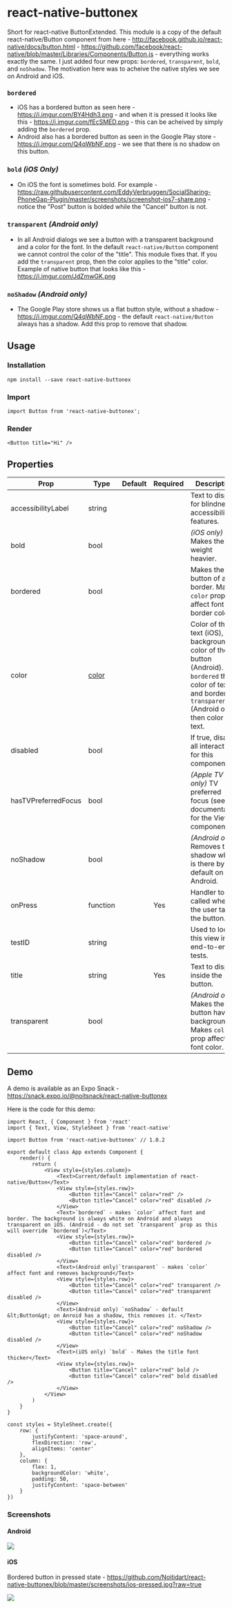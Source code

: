 # react-native-buttonex
Short for react-native ButtonExtended. This module is a copy of the default react-native/Button component from here - http://facebook.github.io/react-native/docs/button.html - https://github.com/facebook/react-native/blob/master/Libraries/Components/Button.js - everything works exactly the same. I just added four new props: `bordered`, `transparent`, `bold`, and `noShadow`. The motivation here was to acheive the native styles we see on Android and iOS.

### `bordered`

* iOS has a bordered button as seen here - https://i.imgur.com/BY4Hdh3.png - and when it is pressed it looks like this - https://i.imgur.com/fEcSMED.png - this can be acheived by simply adding the `bordered` prop.
* Android also has a bordered button as seen in the Google Play store - https://i.imgur.com/Q4qWbNF.png - we see that there is no shadow on this button.

### `bold` *(iOS Only)*

* On iOS the font is sometimes bold. For example - https://raw.githubusercontent.com/EddyVerbruggen/SocialSharing-PhoneGap-Plugin/master/screenshots/screenshot-ios7-share.png - notice the "Post" button is bolded while the "Cancel" button is not.

### `transparent` *(Android only)*

* In all Android dialogs we see a button with a transparent background and a color for the font. In the default `react-native/Button` component we cannot control the color of the "title". This module fixes that. If you add the `transparent` prop, then the color applies to the "title" color. Example of native button that looks like this - https://i.imgur.com/JdZmwGK.png

### `noShadow` *(Android only)*

* The Google Play store shows us a flat button style, without a shadow - https://i.imgur.com/Q4qWbNF.png - the default `react-native/Button` always has a shadow. Add this prop to remove that shadow.

## Usage

### Installation

    npm install --save react-native-buttonex

### Import

    import Button from 'react-native-buttonex';

### Render

    <Button title="Hi" />

## Properties

| Prop                | Type                                                             | Default | Required | Description                                                                                                                                                            |
|---------------------|------------------------------------------------------------------|---------|----------|------------------------------------------------------------------------------------------------------------------------------------------------------------------------|
| accessibilityLabel  | string                                                           |         |          | Text to display for blindness accessibility features.                                                                                                                  |
| bold                | bool                                                             |         |          | *(iOS only)* Makes the font weight heavier.                                                                                                                            |
| bordered            | bool                                                             |         |          | Makes the button of a border. Makes `color` prop affect font and border color.                                                                                         |
| color               | [color](http://facebook.github.io/react-native/docs/colors.html) |         |          | Color of the text (iOS), or background color of the button (Android). If `bordered` then color of text and border. If `transparent` (Android only) then color of text. |
| disabled            | bool                                                             |         |          | If true, disable all interactions for this component.                                                                                                                  |
| hasTVPreferredFocus | bool                                                             |         |          | *(Apple TV only)* TV preferred focus (see documentation for the View component).                                                                                       |
| noShadow            | bool                                                             |         |          | *(Android only)* Removes the shadow which is there by default on Android.                                                                                              |
| onPress             | function                                                         |         | Yes      | Handler to be called when the user taps the button.                                                                                                                    |
| testID              | string                                                           |         |          | Used to locate this view in end-to-end tests.                                                                                                                          |
| title               | string                                                           |         | Yes      | Text to display inside the button.                                                                                                                                     |
| transparent         | bool                                                             |         |          | *(Android only)* Makes the button have no background. Makes `color` prop affect font color.                                                                            |

## Demo
A demo is available as an Expo Snack - https://snack.expo.io/@noitsnack/react-native-buttonex

Here is the code for this demo:

```
import React, { Component } from 'react'
import { Text, View, StyleSheet } from 'react-native'

import Button from 'react-native-buttonex' // 1.0.2

export default class App extends Component {
    render() {
        return (
            <View style={styles.column}>
                <Text>Current/default implementation of react-native/Button</Text>
                <View style={styles.row}>
                    <Button title="Cancel" color="red" />
                    <Button title="Cancel" color="red" disabled />
                </View>
                <Text>`bordered` - makes `color` affect font and border. The background is always white on Android and always transparent on iOS. (Android - do not set `transparent` prop as this will override `bordered`)</Text>
                <View style={styles.row}>
                    <Button title="Cancel" color="red" bordered />
                    <Button title="Cancel" color="red" bordered disabled />
                </View>
                <Text>(Android only)`transparent` - makes `color` affect font and removes background</Text>
                <View style={styles.row}>
                    <Button title="Cancel" color="red" transparent />
                    <Button title="Cancel" color="red" transparent disabled />
                </View>
                <Text>(Android only) `noShadow` - default &lt;Button&gt; on Anroid has a shadow, this removes it. </Text>
                <View style={styles.row}>
                    <Button title="Cancel" color="red" noShadow />
                    <Button title="Cancel" color="red" noShadow disabled />
                </View>
                <Text>(iOS only) `bold` - Makes the title font thicker</Text>
                <View style={styles.row}>
                    <Button title="Cancel" color="red" bold />
                    <Button title="Cancel" color="red" bold disabled />
                </View>
            </View>
        )
    }
}

const styles = StyleSheet.create({
    row: {
        justifyContent: 'space-around',
        flexDirection: 'row',
        alignItems: 'center'
    },
    column: {
        flex: 1,
        backgroundColor: 'white',
        padding: 50,
        justifyContent: 'space-between'
    }
})
```

### Screenshots

#### Android

![](https://github.com/Noitidart/react-native-buttonex/blob/master/screenshots/android.png?raw=true)

#### iOS

Bordered button in pressed state - https://github.com/Noitidart/react-native-buttonex/blob/master/screenshots/ios-pressed.jpg?raw=true

![](https://github.com/Noitidart/react-native-buttonex/blob/master/screenshots/ios.jpg?raw=true)
